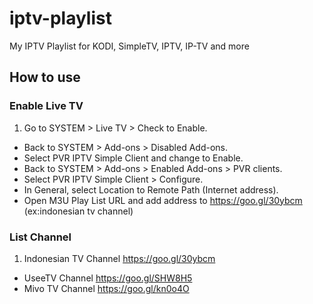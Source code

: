 # iptv-playlist
My IPTV Playlist for KODI, SimpleTV, IPTV, IP-TV and more

## How to use

### Enable Live TV

1. Go to SYSTEM > Live TV > Check to Enable.
*  Back to SYSTEM > Add-ons > Disabled Add-ons.
*  Select PVR IPTV Simple Client and change to Enable.
*  Back to SYSTEM > Add-ons > Enabled Add-ons > PVR clients.
*  Select PVR IPTV Simple Client > Configure.
*  In General, select Location to Remote Path (Internet address).
*  Open M3U Play List URL and add address to https://goo.gl/30ybcm (ex:indonesian tv channel)

### List Channel

1. Indonesian TV Channel https://goo.gl/30ybcm
*  UseeTV Channel https://goo.gl/SHW8H5
*  Mivo TV Channel https://goo.gl/kn0o4O